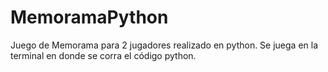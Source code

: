 # MemoramaPython
Juego de Memorama para 2 jugadores realizado en python. Se juega en la terminal en donde se corra el código python.
